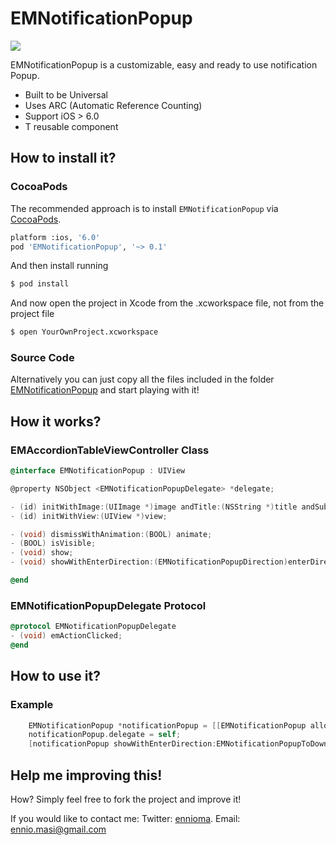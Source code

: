 EMNotificationPopup
==============================
![](https://dl.dropboxusercontent.com/u/37783784/EMNotificationPopup.gif)

EMNotificationPopup is a customizable, easy and ready to use notification Popup.

* Built to be Universal
* Uses ARC (Automatic Reference Counting)
* Support iOS > 6.0
* T reusable component

## How to install it?
### CocoaPods
The recommended approach is to install `EMNotificationPopup` via [CocoaPods](http://cocoapods.org/).

``` bash
platform :ios, '6.0'
pod 'EMNotificationPopup', '~> 0.1'
```

And then install running
``` bash
$ pod install
```

And now open the project in Xcode from the .xcworkspace file, not from the project file

``` bash
$ open YourOwnProject.xcworkspace
```

### Source Code
Alternatively you can just copy all the files included in the folder [EMNotificationPopup](https://github.com/ennioma/EMNotificationPopup/tree/master/EMNotificationPopup) and start playing with it!

## How it works?
### EMAccordionTableViewController Class

```objective-c
@interface EMNotificationPopup : UIView

@property NSObject <EMNotificationPopupDelegate> *delegate;

- (id) initWithImage:(UIImage *)image andTitle:(NSString *)title andSubTitle:(NSString *) subtitle andButtonTitle:(NSString *)buttonTitle;
- (id) initWithView:(UIView *)view;

- (void) dismissWithAnimation:(BOOL) animate;
- (BOOL) isVisible;
- (void) show;
- (void) showWithEnterDirection:(EMNotificationPopupDirection)enterDirection andExitDirection:(EMNotificationPopupDirection) exitDirection;

@end
```
    
### EMNotificationPopupDelegate Protocol

```objective-c
@protocol EMNotificationPopupDelegate
- (void) emActionClicked;
@end
```

## How to use it?
### Example
```objective-c
    EMNotificationPopup *notificationPopup = [[EMNotificationPopup alloc] initWithImage:[UIImage imageNamed:@"alert_image"] andTitle:@"Hi, this is an alert message!" andSubTitle:@"Sorry for this message :)" andButtonTitle:@"OK"];
    notificationPopup.delegate = self;
    [notificationPopup showWithEnterDirection:EMNotificationPopupToDown andExitDirection:EMNotificationPopupToLeft];
```

## Help me improving this!
How? Simply feel free to fork the project and improve it!

If you would like to contact me:
Twitter: [ennioma](https://twitter.com/ennioma).
Email: ennio.masi@gmail.com